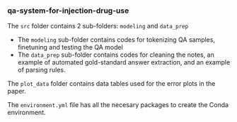 ### qa-system-for-injection-drug-use

The `src` folder contains 2 sub-folders: `modeling` and `data_prep`

* The `modeling` sub-folder contains codes for tokenizing QA samples, finetuning and testing the QA model
* The `data_prep` sub-folder contains codes for cleaning the notes, an example of automated gold-standard answer extraction, and an example of parsing rules.

The `plot_data` folder contains data tables used for the error plots in the paper.

The `environment.yml` file has all the necesary packages to create the Conda environment.
